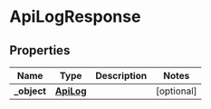 

# ApiLogResponse

## Properties

Name | Type | Description | Notes
------------ | ------------- | ------------- | -------------
**_object** | [**ApiLog**](ApiLog.md) |  |  [optional]



